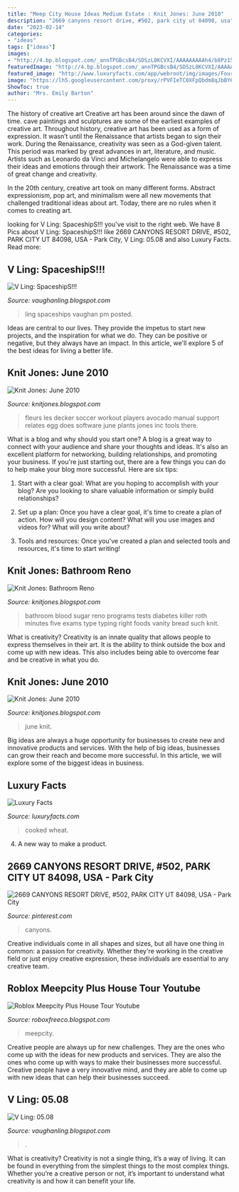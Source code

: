 ```yaml
---
title: "Meep City House Ideas Medium Estate : Knit Jones: June 2010"
description: "2669 canyons resort drive, #502, park city ut 84098, usa"
date: "2023-02-14"
categories:
- "ideas"
tags: ["ideas"]
images:
- "http://4.bp.blogspot.com/_annTPGBcsB4/SDSzL8KCVXI/AAAAAAAAAh4/b8Pz15_-l8Y/s400/S6300341.jpg"
featuredImage: "http://4.bp.blogspot.com/_annTPGBcsB4/SDSzL8KCVXI/AAAAAAAAAh4/b8Pz15_-l8Y/s400/S6300341.jpg"
featured_image: "http://www.luxuryfacts.com/app/webroot/img/images/Four-Seasons-Mumba-Kolkata-Style-Roll.jpg"
image: "https://lh5.googleusercontent.com/proxy/rPVFIeTC0XFpQbdm8qJbBY6qBwMUK0oM4NJYAdFXf0zRWyLogq0hsJJclaqJ7lx_otP6MneugQPcCM0w5B9Flar9jiRmCbQW=w1200-h630-pd"
ShowToc: true
author: "Mrs. Emily Barton"
---
```



The history of creative art
Creative art has been around since the dawn of time. cave paintings and sculptures are some of the earliest examples of creative art. Throughout history, creative art has been used as a form of expression. It wasn’t until the Renaissance that artists began to sign their work.
During the Renaissance, creativity was seen as a God-given talent. This period was marked by great advances in art, literature, and music. Artists such as Leonardo da Vinci and Michelangelo were able to express their ideas and emotions through their artwork. The Renaissance was a time of great change and creativity.

In the 20th century, creative art took on many different forms. Abstract expressionism, pop art, and minimalism were all new movements that challenged traditional ideas about art. Today, there are no rules when it comes to creating art.

	

		
looking for V Ling: SpaceshipS!!! you've visit to the right web. We have 8 Pics about V Ling: SpaceshipS!!! like 2669 CANYONS RESORT DRIVE, #502, PARK CITY UT 84098, USA - Park City, V Ling: 05.08 and also Luxury Facts. Read more:
		
    
## V Ling: SpaceshipS!!!

<img loading=lazy src="https://4.bp.blogspot.com/_annTPGBcsB4/SWbQMgulUFI/AAAAAAAABY0/8bQVTujZqPw/s400/spacegarbageweb.jpg" onerror="this.onerror=null;this.src='https://tse2.mm.bing.net/th?id=OIP.IWYwqx53PL-SZtWSJ5i46wAAAA&amp;pid=15.1';" alt="V Ling: SpaceshipS!!!">

_Source: vaughanling.blogspot.com_

>ling spaceships vaughan pm posted. 

	

Ideas are central to our lives. They provide the impetus to start new projects, and the inspiration for what we do. They can be positive or negative, but they always have an impact. In this article, we'll explore 5 of the best ideas for living a better life.

    
## Knit Jones: June 2010

<img loading=lazy src="https://1.bp.blogspot.com/_X5gvFBIH7fo/TBLAgnlSESI/AAAAAAAACzE/gCTrg7QS-3o/s1600/IMG_2600.JPG" onerror="this.onerror=null;this.src='https://tse4.mm.bing.net/th?id=OIP.lf1upAn2Eg6c62dv1G02yQHaE8&amp;pid=15.1';" alt="Knit Jones: June 2010">

_Source: knitjones.blogspot.com_

>fleurs les decker soccer workout players avocado manual support relates egg does software june plants jones inc tools there. 

	

What is a blog and why should you start one?
A blog is a great way to connect with your audience and share your thoughts and ideas. It's also an excellent platform for networking, building relationships, and promoting your business. If you're just starting out, there are a few things you can do to help make your blog more successful. Here are six tips:
1. Start with a clear goal: What are you hoping to accomplish with your blog? Are you looking to share valuable information or simply build relationships?

2. Set up a plan: Once you have a clear goal, it's time to create a plan of action. How will you design content? What will you use images and videos for? What will you write about?

3. Tools and resources: Once you've created a plan and selected tools and resources, it's time to start writing!

    
## Knit Jones: Bathroom Reno

<img loading=lazy src="https://3.bp.blogspot.com/_X5gvFBIH7fo/TTI8rn9wh1I/AAAAAAAADMc/Y9dNsAWUqJM/s320/772515372025lg.jpg" onerror="this.onerror=null;this.src='https://tse2.mm.bing.net/th?id=OIP.v_YQkv3cgmwGlyBCj5ZG3QAAAA&amp;pid=15.1';" alt="Knit Jones: Bathroom Reno">

_Source: knitjones.blogspot.com_

>bathroom blood sugar reno programs tests diabetes killer roth minutes five exams type typing right foods vanity bread such knit. 

	

What is creativity?
Creativity is an innate quality that allows people to express themselves in their art. It is the ability to think outside the box and come up with new ideas. This also includes being able to overcome fear and be creative in what you do.

    
## Knit Jones: June 2010

<img loading=lazy src="https://4.bp.blogspot.com/_X5gvFBIH7fo/TBfUIJoKYwI/AAAAAAAACzc/THR9sQM_1aA/s1600/IMG_2665.JPG" onerror="this.onerror=null;this.src='https://tse4.mm.bing.net/th?id=OIP.bHXmYLdXRSBPJR5VKBJQ1AHaLG&amp;pid=15.1';" alt="Knit Jones: June 2010">

_Source: knitjones.blogspot.com_

>june knit. 

	

Big ideas are always a huge opportunity for businesses to create new and innovative products and services. With the help of big ideas, businesses can grow their reach and become more successful. In this article, we will explore some of the biggest ideas in business.

    
## Luxury Facts

<img loading=lazy src="http://www.luxuryfacts.com/app/webroot/img/images/Four-Seasons-Mumba-Kolkata-Style-Roll.jpg" onerror="this.onerror=null;this.src='https://tse1.mm.bing.net/th?id=OIP.rjMTAYQs0CjMp67sb8x4bgHaJQ&amp;pid=15.1';" alt="Luxury Facts">

_Source: luxuryfacts.com_

>cooked wheat. 

	

4. A new way to make a product.

    
## 2669 CANYONS RESORT DRIVE, #502, PARK CITY UT 84098, USA - Park City

<img loading=lazy src="https://i.pinimg.com/originals/bb/07/8b/bb078bfdc8f749bd4e671ea4f93b12b1.jpg" onerror="this.onerror=null;this.src='https://tse3.mm.bing.net/th?id=OIP.4-8UFPoQmPg4TPEwomkOugHaE8&amp;pid=15.1';" alt="2669 CANYONS RESORT DRIVE, #502, PARK CITY UT 84098, USA - Park City">

_Source: pinterest.com_

>canyons. 

	

Creative individuals come in all shapes and sizes, but all have one thing in common: a passion for creativity. Whether they're working in the creative field or just enjoy creative expression, these individuals are essential to any creative team.

    
## Roblox Meepcity Plus House Tour Youtube

<img loading=lazy src="https://lh5.googleusercontent.com/proxy/rPVFIeTC0XFpQbdm8qJbBY6qBwMUK0oM4NJYAdFXf0zRWyLogq0hsJJclaqJ7lx_otP6MneugQPcCM0w5B9Flar9jiRmCbQW=w1200-h630-pd" onerror="this.onerror=null;this.src='https://tse2.mm.bing.net/th?id=OIP.hXI5dnT9hMPXE0iqwem1SwHaD4&amp;pid=15.1';" alt="Roblox Meepcity Plus House Tour Youtube">

_Source: roboxfreeco.blogspot.com_

>meepcity. 

	

Creative people are always up for new challenges. They are the ones who come up with the ideas for new products and services. They are also the ones who come up with ways to make their businesses more successful. Creative people have a very innovative mind, and they are able to come up with new ideas that can help their businesses succeed.

    
## V Ling: 05.08

<img loading=lazy src="http://4.bp.blogspot.com/_annTPGBcsB4/SDSzL8KCVXI/AAAAAAAAAh4/b8Pz15_-l8Y/s400/S6300341.jpg" onerror="this.onerror=null;this.src='https://tse1.mm.bing.net/th?id=OIP.ipgJlMk-rRw6gP5SxUVddAAAAA&amp;pid=15.1';" alt="V Ling: 05.08">

_Source: vaughanling.blogspot.com_

>. 

	

What is creativity?
Creativity is not a single thing, it’s a way of living. It can be found in everything from the simplest things to the most complex things. Whether you’re a creative person or not, it’s important to understand what creativity is and how it can benefit your life.

